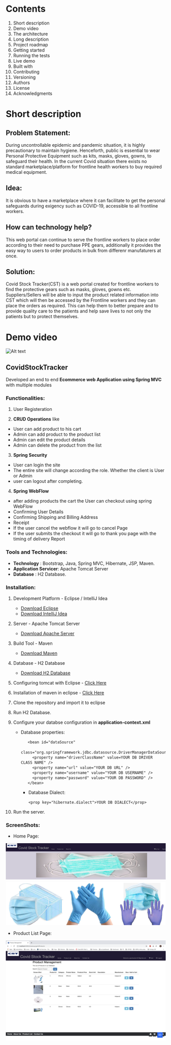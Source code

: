 # Contents

1.  Short description
2.  Demo video
3.  The architecture
4.  Long description
5.  Project roadmap
6.  Getting started
7.  Running the tests
8.  Live demo
9.  Built with
 10. Contributing
 11. Versioning
 12. Authors
 13. License
 14. Acknowledgments

# Short description

## Problem Statement:
During uncontrollable epidemic and pandemic situation, it is highly precautionary to maintain hygiene. Henceforth, public is essential to wear Personal Protective Equipment such as kits, masks, gloves, gowns, to safeguard their health.
In the current Covid situation there exists no standard marketplace/platform for frontline health workers to buy required medical equipment.
 
## Idea:
It is obvious to have a marketplace where it can facilitate to get the personal safeguards during exigency such as COVID-19, accessible to all frontline workers.
 
## How can technology help?
This web portal can continue to serve the frontline workers to place order according to their need to purchase PPE gears, additionally it provides the easy way to users to order products in bulk from differenr manufaturers at once.
 
## Solution:
Covid Stock Tracker(CST) is a web portal created for frontline workers to find the protective gears such as masks, gloves, gowns etc. Suppliers/Sellers will be able to input the product related information into CST which will then be accessed by the Frontline workers and they can place the orders as required. This can help them to better prepare and to provide quality care to the patients and help save lives to not only the patients but to protect themselves.

# Demo video

 ![Alt text](https://www.youtube.com/watch?v=8sEVY37aIoE)

## CovidStockTracker 


Developed an end to end **Ecommerce web Application using Spring MVC** with multiple
modules


### Functionalities:

1. User Registeration

2. **CRUD Operations** like

* User can add product to his cart
* Admin can add product to the product list
* Admin can edit the product details
* Admin can delete the product from the list

3. **Spring Security**

* User can login the site
* The entire site will change according the role. Whether the client is User or Admin
* user can logout after completing.

4. **Spring WebFlow**

* after adding products the cart the User can checkout using spring WebFlow
* Confirming User Details
* Confirming Shipping and Billing Address
* Receipt
* If the user cancel the webflow it will go to cancel Page
* If the user submits the checkout it will go to thank you page with the timing of delivery Report

### Tools and Technologies:

* **Technology** : Bootstrap, Java, Spring MVC, Hibernate, JSP, Maven.
* **Application Servicer**: Apache Tomcat Server
* **Database** : H2 Database.

### Installation:

1. Development Platform - Eclipse / IntelliJ Idea
   * [Download Eclipse](https://www.eclipse.org/downloads/packages/eclipse-ide-java-ee-developers/mars2)
   * [Download IntelliJ Idea](https://www.jetbrains.com/idea/download/#section=windows)
2. Server - Apache Tomcat Server

   * [Download Apache Server](https://tomcat.apache.org/download-90.cgi)

3. Build Tool - Maven

   * [Download Maven](https://maven.apache.org/download.cgi)

4. Database - H2 Database

   * [Download H2 Database](http://www.h2database.com/html/download.html)

5. Configuring tomcat with Eclipse - [Click Here](https://javatutorial.net/run-tomcat-from-eclipse)

6. Installation of maven in eclipse - [Click Here](https://stackoverflow.com/questions/8620127/maven-in-eclipse-step-by-step-installation)

7. Clone the repository and import it to eclipse

8. Run H2 Database.

9. Configure your databse configuration in **application-context.xml**

   * Database properties:


        <!-- database properties DataSource -->

            <bean id="dataSource"
              class="org.springframework.jdbc.datasource.DriverManagerDataSource">
              <property name="driverClassName" value=YOUR DB DRIVER CLASS NAME" />
              <property name="url" value="YOUR DB URL" />
              <property name="username" value="YOUR DB USERNAME" />
              <property name="password" value="YOUR DB PASSWORD" />
            </bean>

      * Database Dialect:

            <prop key="hibernate.dialect">YOUR DB DIALECT</prop>

10. Run the server.

### ScreenShots:

* Home Page:

![Alt text](https://github.com/a0309nkita/CovidStockTracker/blob/master/src/main/webapp/WEB-INF/resource/images/homepage.png "Home Page")

* Product List Page:

![Alt text](https://github.com/a0309nkita/CovidStockTracker/blob/master/src/main/webapp/WEB-INF/resource/images/ProductList.png "Product List Page")
